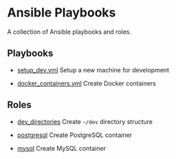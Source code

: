 # Ansible Playbooks

A collection of Ansible playbooks and roles.

## Playbooks

+ [setup_dev.yml](setup_dev.yml)
Setup a new machine for development

+ [docker_containers.yml](docker_containers.yml)
Create Docker containers

## Roles

+ [dev_directories](roles/dev_directories)
Create `~/dev` directory structure

+ [postgresql](roles/postgresql)
Create PostgreSQL container

+ [mysql](roles/mysql)
Create MySQL container
